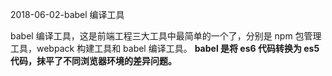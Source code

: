 2018-06-02-babel 编译工具

babel 编译工具，这是前端工程三大工具中最简单的一个了，分别是 npm 包管理工具，webpack 构建工具和 babel 编译工具。
**babel 是将 es6 代码转换为 es5 代码，抹平了不同浏览器环境的差异问题。**
